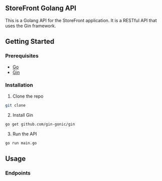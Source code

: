 ## StoreFront Golang API

This is a Golang API for the StoreFront application. It is a RESTful API that uses the Gin framework.

## Getting Started

### Prerequisites

- [Go](https://golang.org/doc/install)
- [Gin](https://gin-gonic.com/)

### Installation

1. Clone the repo

```sh
git clone
```

2. Install Gin

```sh
go get github.com/gin-gonic/gin
```

3. Run the API

```sh
go run main.go
```

## Usage

### Endpoints

